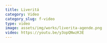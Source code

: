 ```yaml
---
title: Liveritá
category: Video
category_slug: f-video
type: video
image: assets/img/works/liverita-agende.png
video: https://youtu.be/y3opQNwzK3E
---
```


